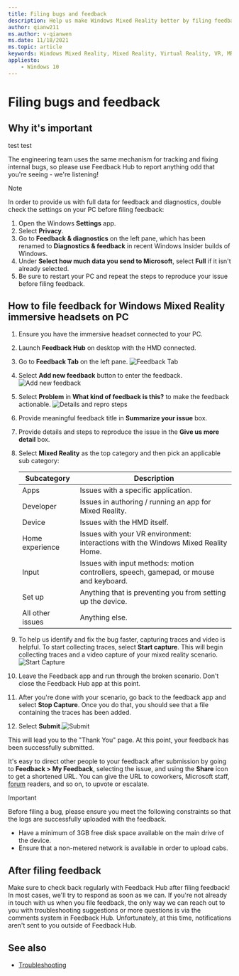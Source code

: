```yaml
---
title: Filing bugs and feedback
description: Help us make Windows Mixed Reality better by filing feedback using the correct categories in the Feedback Hub app.
author: qianw211
ms.author: v-qianwen
ms.date: 11/18/2021
ms.topic: article
keywords: Windows Mixed Reality, Mixed Reality, Virtual Reality, VR, MR, Feedback, Feedback Hub, bugs
appliesto:
    - Windows 10
---
```


# Filing bugs and feedback

## Why it's important

test test

The engineering team uses the same mechanism for tracking and fixing internal bugs, so please use Feedback Hub to report anything odd that you're seeing - we're listening!

>[!Note]
>In order to provide us with full data for feedback and diagnostics, double check the settings on your PC before filing feedback: <ol> <li> Open the Windows **Settings** app. </li> <li> Select **Privacy**. </li> <li> Go to **Feedback & diagnostics** on the left pane, which has been renamed to **Diagnostics & feedback** in recent Windows Insider builds of Windows. </li> <li> Under **Select how much data you send to Microsoft**, select **Full** if it isn't already selected. </li> <li> Be sure to restart your PC and repeat the steps to reproduce your issue before filing feedback. </li> <ol>

## How to file feedback for Windows Mixed Reality immersive headsets on PC

1. Ensure you have the immersive headset connected to your PC.
2. Launch **Feedback Hub** on desktop with the HMD connected.
3. Go to **Feedback Tab** on the left pane. ![Feedback Tab](images/feedback1.png) 
4. Select **Add new feedback** button to enter the feedback. ![Add new feedback](images/feedback2.png)
5. Select **Problem** in **What kind of feedback is this?** to make the feedback actionable. ![Details and repro steps](images/feedback3.png)
6. Provide meaningful feedback title in **Summarize your issue** box.
7. Provide details and steps to reproduce the issue in the **Give us more detail** box.
8. Select **Mixed Reality** as the top category and then pick an applicable sub category:

   | Subcategory      | Description                                                                           |
   |------------------|---------------------------------------------------------------------------------------|
   | Apps             | Issues with a specific application.                                                   |
   | Developer        | Issues in authoring / running an app for Mixed Reality.                               |
   | Device           | Issues with the HMD itself.                                                           |
   | Home experience  | Issues with your VR environment: interactions with the Windows Mixed Reality Home.    |
   | Input            | Issues with input methods: motion controllers, speech, gamepad, or mouse and keyboard.|
   | Set up           | Anything that is preventing you from setting up the device.                           |
   | All other issues | Anything else.                                                                        |

9. To help us identify and fix the bug faster, capturing traces and video is helpful. To start collecting traces, select **Start capture**. This will begin collecting traces and a video capture of your mixed reality scenario.![Start Capture](images/feedback4.png)
10. Leave the Feedback app and run through the broken scenario. Don't close the Feedback Hub app at this point.
11. After you're done with your scenario, go back to the feedback app and select **Stop Capture**. Once you do that, you should see that a file containing the traces has been added.
12. Select **Submit**.![Submit](images/feedback5.png)

This will lead you to the "Thank You" page. At this point, your feedback has been successfully submitted.

It's easy to direct other people to your feedback after submission by going to **Feedback > My Feedback**, selecting the issue, and using the **Share** icon to get a shortened URL. You can give the URL to coworkers, Microsoft staff, [forum](https://forums.hololens.com/) readers, and so on, to upvote or escalate.

> [!IMPORTANT]
> Before filing a bug, please ensure you meet the following constraints so that the logs are successfully uploaded with the feedback.
>    * Have a minimum of 3GB free disk space available on the main drive of the device.
>    * Ensure that a non-metered network is available in order to upload cabs.

## After filing feedback

Make sure to check back regularly with Feedback Hub after filing feedback! In most cases, we'll try to respond as soon as we can. If you're not already in touch with us when you file feedback, the only way we can reach out to you with troubleshooting suggestions or more questions is via the comments system in Feedback Hub. Unfortunately, at this time, notifications aren't sent to you outside of Feedback Hub.

## See also

* [Troubleshooting](troubleshooting-windows-mixed-reality.md)